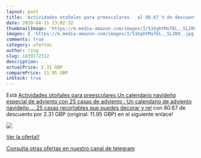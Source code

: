 ```yaml
---
layout: post
title: 'Actividades otoñales para preescolares   al 80.67 % de descuento'
date: 2020-04-15 23:02:32
thumbnailImage: 'https://m.media-amazon.com/images/I/51bghtMxTEL._SL200_.jpg'
images: [ 'https://m.media-amazon.com/images/I/51bghtMxTEL._SL200_.jpg' ]
comments: true
category: ofertas
author: ring
slug: 1839172312
description:
actualPrice: 2.31 GBP
comparePrice: 11.95 GBP
inStock: true
---
```


Está [Actividades otoñales para preescolares  Un calendario navideño especial de adviento con 25 casas de adviento : Un calendario de adviento navideño ... 25 casas recortables que puedes decorar y rel](https://www.amazon.com/dp/1839172312/?tag=redken08-20) con 80.67 de descuento por 2.31 GBP (original: 11.95 GBP) en el siguiente enlace!

[![](https://m.media-amazon.com/images/I/51bghtMxTEL._SL200_.jpg)](https://www.amazon.com/dp/1839172312/?tag=redken08-20)

[Ver la oferta!!](https://www.amazon.com/dp/1839172312/?tag=redken08-20)

[Consulta otras ofertas en nuestro canal de telegram](https://t.me/s/ofertas25)
